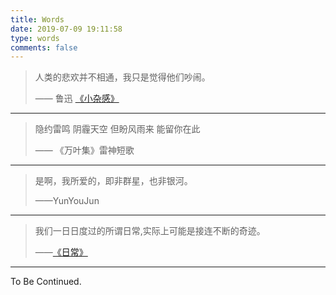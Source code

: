 ```yaml
---
title: Words
date: 2019-07-09 19:11:58
type: words
comments: false
---
```


> 人类的悲欢并不相通，我只是觉得他们吵闹。
>
> —— 鲁迅 [《小杂感》](https://baike.baidu.com/item/小杂感)

---

> 隐约雷鸣 阴霾天空 但盼风雨来 能留你在此
>
> —— 《万叶集》雷神短歌

---

> 是啊，我所爱的，即非群星，也非银河。
>
> ——YunYouJun

---

> 我们一日日度过的所谓日常,实际上可能是接连不断的奇迹。
>
> ——[《日常》](https://baike.baidu.com/item/日常/5844361)

---

To Be Continued.

